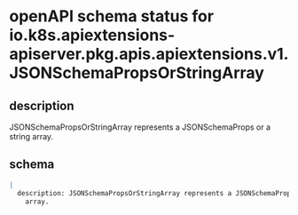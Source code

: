 # openAPI schema status for io.k8s.apiextensions-apiserver.pkg.apis.apiextensions.v1.JSONSchemaPropsOrStringArray

## description

JSONSchemaPropsOrStringArray represents a JSONSchemaProps or a string array.

## schema

```yaml
|
  description: JSONSchemaPropsOrStringArray represents a JSONSchemaProps or a string
    array.

```
